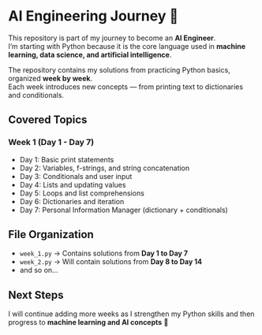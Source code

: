 # AI Engineering Journey 🚀

This repository is part of my journey to become an **AI Engineer**.  
I’m starting with Python because it is the core language used in **machine learning, data science, and artificial intelligence**.  

The repository contains my solutions from practicing Python basics, organized **week by week**.  
Each week introduces new concepts — from printing text to dictionaries and conditionals.

## Covered Topics
### Week 1 (Day 1 - Day 7)
- Day 1: Basic print statements
- Day 2: Variables, f-strings, and string concatenation
- Day 3: Conditionals and user input
- Day 4: Lists and updating values
- Day 5: Loops and list comprehensions
- Day 6: Dictionaries and iteration
- Day 7: Personal Information Manager (dictionary + conditionals)

## File Organization
- `week_1.py` → Contains solutions from **Day 1 to Day 7**
- `week_2.py` → Will contain solutions from **Day 8 to Day 14**
- and so on...

## Next Steps
I will continue adding more weeks as I strengthen my Python skills and then progress to **machine learning and AI concepts** 🚀
